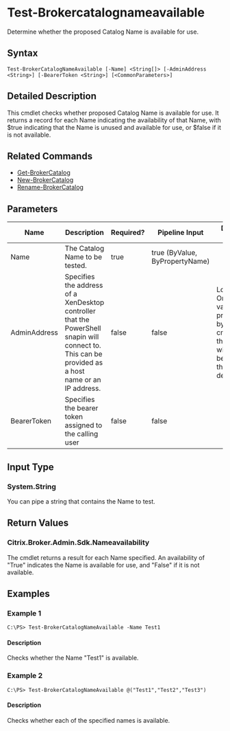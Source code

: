 ﻿
# Test-Brokercatalognameavailable
Determine whether the proposed Catalog Name is available for use.
## Syntax
```
Test-BrokerCatalogNameAvailable [-Name] <String[]> [-AdminAddress <String>] [-BearerToken <String>] [<CommonParameters>]
```
## Detailed Description
This cmdlet checks whether proposed Catalog Name is available for use. It returns a record for each Name indicating the availability of that Name, with \$true indicating that the Name is unused and available for use, or \$false if it is not available.


## Related Commands

* [Get-BrokerCatalog](../Get-BrokerCatalog/)
* [New-BrokerCatalog](../New-BrokerCatalog/)
* [Rename-BrokerCatalog](../Rename-BrokerCatalog/)
## Parameters
| Name   | Description | Required? | Pipeline Input | Default Value |
| --- | --- | --- | --- | --- |
| Name | The Catalog Name to be tested. | true | true (ByValue, ByPropertyName) |  |
| AdminAddress | Specifies the address of a XenDesktop controller that the PowerShell snapin will connect to. This can be provided as a host name or an IP address. | false | false | Localhost. Once a value is provided by any cmdlet, this value will become the default. |
| BearerToken | Specifies the bearer token assigned to the calling user | false | false |  |

## Input Type

### System.String
You can pipe a string that contains the Name to test.
## Return Values

### Citrix.Broker.Admin.Sdk.Nameavailability
The cmdlet returns a result for each Name specified. An availability of "True" indicates the Name is available for use, and "False" if it is not available.
## Examples

### Example 1
```
C:\PS> Test-BrokerCatalogNameAvailable -Name Test1
```
#### Description
Checks whether the Name "Test1" is available.
### Example 2
```
C:\PS> Test-BrokerCatalogNameAvailable @("Test1","Test2","Test3")
```
#### Description
Checks whether each of the specified names is available.
